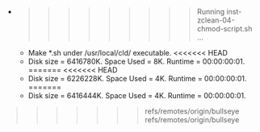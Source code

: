 * >>>>>>>>> Running inst-zclean-04-chmod-script.sh ...
  * Make *.sh under /usr/local/cld/ executable.
<<<<<<< HEAD
  * Disk size = 6416780K. Space Used = 8K. Runtime = 00:00:00:01.
=======
<<<<<<< HEAD
  * Disk size = 6226228K. Space Used = 4K. Runtime = 00:00:00:01.
=======
  * Disk size = 6416444K. Space Used = 4K. Runtime = 00:00:00:01.
>>>>>>> refs/remotes/origin/bullseye
>>>>>>> refs/remotes/origin/bullseye

